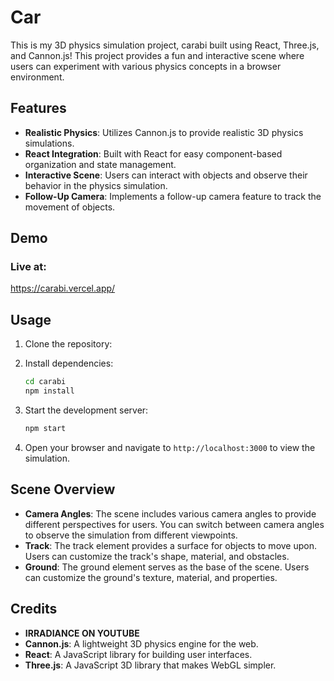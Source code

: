 # Car

This is my 3D physics simulation project, carabi built using React, Three.js, and Cannon.js! This project provides a fun and interactive scene where users can experiment with various physics concepts in a browser environment.

## Features

- **Realistic Physics**: Utilizes Cannon.js to provide realistic 3D physics simulations.
- **React Integration**: Built with React for easy component-based organization and state management.
- **Interactive Scene**: Users can interact with objects and observe their behavior in the physics simulation.
- **Follow-Up Camera**: Implements a follow-up camera feature to track the movement of objects.
  
## Demo



### Live at: 
https://carabi.vercel.app/
## Usage

1. Clone the repository:


2. Install dependencies:

    ```bash
    cd carabi
    npm install
    ```

3. Start the development server:

    ```bash
    npm start
    ```

4. Open your browser and navigate to `http://localhost:3000` to view the simulation.

## Scene Overview

- **Camera Angles**: The scene includes various camera angles to provide different perspectives for users. You can switch between camera angles to observe the simulation from different viewpoints.
- **Track**: The track element provides a surface for objects to move upon. Users can customize the track's shape, material, and obstacles.
- **Ground**: The ground element serves as the base of the scene. Users can customize the ground's texture, material, and properties.

## Credits

- **IRRADIANCE ON YOUTUBE**
- **Cannon.js**: A lightweight 3D physics engine for the web.
- **React**: A JavaScript library for building user interfaces.
- **Three.js**: A JavaScript 3D library that makes WebGL simpler.

